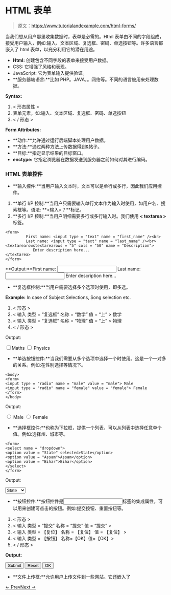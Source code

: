 # HTML 表单

> 原文：<https://www.tutorialandexample.com/html-forms/>

当我们想从用户那里收集数据时，表单是必需的。Html 表单由不同的字段组成，接受用户输入，例如:输入、文本区域、复选框、密码、单选按钮等。许多语言都嵌入了 html 表单，以充分利用它的潜在用途。

*   **Html:** 创建包含不同字段的表单来接受用户数据。
*   CSS: 它增强了风格和表现。
*   JavaScript: 它为表单输入提供验证。
*   **服务器端语言:**比如 PHP。JAVA，。网络等。不同的语言被用来处理数据。

**Syntax:**

1.  < 形态属性 >
2.  表单元素，如:输入、文本区域、复选框、密码、单选按钮
3.  < / 形态 >

**Form Attributes:**

*   **动作:**允许通过运行后端脚本处理用户数据。
*   **方法:**通过两种方法上传数据得到&帖子。
*   **目标:**指定显示结果的目标窗口。
*   **enctype:** 它指定浏览器在数据发送到服务器之前如何对其进行编码。

### HTML 表单控件

*   **输入控件:**当用户输入文本时，文本可以是单行或多行，因此我们应用控件。

1.  **单行 I/P 控制:**当用户只需要输入单行文本作为输入时使用，如用户名、搜索框等。语法: **<输入>？**标记。
2.  **多行 I/P 控制:**当用户明细需要多行或多行输入时。我们使用 **< textarea >** 标签。

```
<form>  
         First name: <input type = "text" name = "first_name" /><br>  
         Last name: <input type = "text" name = "last_name" /><br>  
<textarearowstextarearows = "5" cols = "50" name = "Description">  
            Enter description here...  
</textarea>  
</form>
```

**Output:**First name: <input name="first_name" type="text"> Last name: <input name="last_name" type="text"> Enter description here...

*   **复选框控制:**当用户需要选择多个选项时使用，即多选。

**Example:** In case of Subject Selections, Song selection etc.

1.  < 形态 >
2.  < 输入 类型 = “复选框” 名称 = “数学” 值 = “上” > 数学
3.  < 输入 类型 = “复选框” 名称 = “物理” 值 = “上” > 物理
4.  < / 形态 >

Output:

<form><input name="maths" type="checkbox" value="on">Maths <input name="physics" type="checkbox" value="on"> Physics</form>

*   **单选按钮控件:**当我们需要从多个选项中选择一个时使用。这是一个一对多的关系。例如:在性别选择等情况下。

```
<body>  
<form>  
<input type = "radio" name = "male" value = "male"> Male  
<input type = "radio" name = "female" value = "female"> Female  
</form>  
</body>
```

Output:

<form><input name="male" type="radio" value="male"> Male <input name="female" type="radio" value="female"> Female</form>

*   **选择框控件:**也称为下拉框，提供一个列表，可以从列表中选择任意单个值。例如:选择州、城市等。

```
<form>  
<select name = "dropdown">  
<option value = "State" selected>State</option>  
<option value = "Assam">Assam</option>  
<option value = "Bihar">Bihar</option>  
</select>  
</form>
```

Output:

<form><select name="dropdown"><option selected="selected" value="State">State</option> <option value="Assam">Assam</option> <option value="Bihar">Bihar</option></select></form>

*   **按钮控件:**按钮控件是<input type="text">标签的集成属性，可以用来创建可点击的按钮。例如:提交按钮、重置按钮等。

1.  < 形态 >
2.  < 输入 类型 = “提交” 名称 = “提交” 值 = “提交” >
3.  < 输入 类型 = 【复位】 名称 = 【复位】 值 = 【复位】 >
4.  < 输入 类型 = 【按钮】 名称=【OK】值=【OK】>
5.  < / 形态 >

**Output:**

<form><input name="submit" type="submit" value="Submit"> <input name="reset" type="reset" value="Reset"> <input name="ok" type="button" value="OK"></form>

*   **文件上传框:**允许用户上传文件到一些网站。它还嵌入了

[← Prev](https://www.tutorialandexample.com/html-lists)[Next →](https://www.tutorialandexample.com/html-references)
